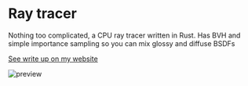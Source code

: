 # Ray tracer

Nothing too complicated, a CPU ray tracer written in Rust. Has BVH and simple importance sampling so you can mix glossy and diffuse BSDFs

[See write up on my website](https://sagarpatil.me/projects/raytracer)

![preview](https://sagarpatil.me/assets/raytrace-mixed.png.webp)
